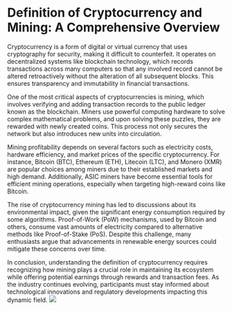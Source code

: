 # Definition of Cryptocurrency and Mining: A Comprehensive Overview

Cryptocurrency is a form of digital or virtual currency that uses cryptography for security, making it difficult to counterfeit. It operates on decentralized systems like blockchain technology, which records transactions across many computers so that any involved record cannot be altered retroactively without the alteration of all subsequent blocks. This ensures transparency and immutability in financial transactions.

One of the most critical aspects of cryptocurrencies is mining, which involves verifying and adding transaction records to the public ledger known as the blockchain. Miners use powerful computing hardware to solve complex mathematical problems, and upon solving these puzzles, they are rewarded with newly created coins. This process not only secures the network but also introduces new units into circulation.

Mining profitability depends on several factors such as electricity costs, hardware efficiency, and market prices of the specific cryptocurrency. For instance, Bitcoin (BTC), Ethereum (ETH), Litecoin (LTC), and Monero (XMR) are popular choices among miners due to their established markets and high demand. Additionally, ASIC miners have become essential tools for efficient mining operations, especially when targeting high-reward coins like Bitcoin.

The rise of cryptocurrency mining has led to discussions about its environmental impact, given the significant energy consumption required by some algorithms. Proof-of-Work (PoW) mechanisms, used by Bitcoin and others, consume vast amounts of electricity compared to alternative methods like Proof-of-Stake (PoS). Despite this challenge, many enthusiasts argue that advancements in renewable energy sources could mitigate these concerns over time.

In conclusion, understanding the definition of cryptocurrency requires recognizing how mining plays a crucial role in maintaining its ecosystem while offering potential earnings through rewards and transaction fees. As the industry continues evolving, participants must stay informed about technological innovations and regulatory developments impacting this dynamic field. ![](https://github.com/user-attachments/assets/590b50a7-4459-4e76-8a31-559aed223621)
